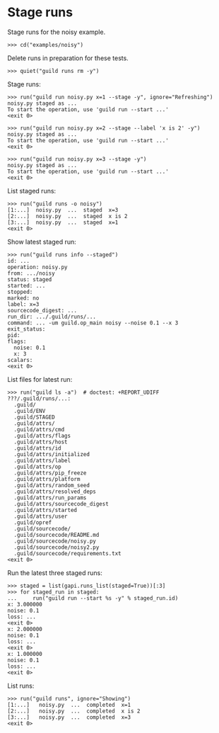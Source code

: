 # Stage runs

Stage runs for the noisy example.

    >>> cd("examples/noisy")

Delete runs in preparation for these tests.

    >>> quiet("guild runs rm -y")

Stage runs:

    >>> run("guild run noisy.py x=1 --stage -y", ignore="Refreshing")
    noisy.py staged as ...
    To start the operation, use 'guild run --start ...'
    <exit 0>

    >>> run("guild run noisy.py x=2 --stage --label 'x is 2' -y")
    noisy.py staged as ...
    To start the operation, use 'guild run --start ...'
    <exit 0>

    >>> run("guild run noisy.py x=3 --stage -y")
    noisy.py staged as ...
    To start the operation, use 'guild run --start ...'
    <exit 0>

List staged runs:

    >>> run("guild runs -o noisy")
    [1:...]  noisy.py  ...  staged  x=3
    [2:...]  noisy.py  ...  staged  x is 2
    [3:...]  noisy.py  ...  staged  x=1
    <exit 0>

Show latest staged run:

    >>> run("guild runs info --staged")
    id: ...
    operation: noisy.py
    from: .../noisy
    status: staged
    started: ...
    stopped:
    marked: no
    label: x=3
    sourcecode_digest: ...
    run_dir: .../.guild/runs/...
    command: ... -um guild.op_main noisy --noise 0.1 --x 3
    exit_status:
    pid:
    flags:
      noise: 0.1
      x: 3
    scalars:
    <exit 0>

List files for latest run:

    >>> run("guild ls -a")  # doctest: +REPORT_UDIFF
    ???/.guild/runs/...:
      .guild/
      .guild/ENV
      .guild/STAGED
      .guild/attrs/
      .guild/attrs/cmd
      .guild/attrs/flags
      .guild/attrs/host
      .guild/attrs/id
      .guild/attrs/initialized
      .guild/attrs/label
      .guild/attrs/op
      .guild/attrs/pip_freeze
      .guild/attrs/platform
      .guild/attrs/random_seed
      .guild/attrs/resolved_deps
      .guild/attrs/run_params
      .guild/attrs/sourcecode_digest
      .guild/attrs/started
      .guild/attrs/user
      .guild/opref
      .guild/sourcecode/
      .guild/sourcecode/README.md
      .guild/sourcecode/noisy.py
      .guild/sourcecode/noisy2.py
      .guild/sourcecode/requirements.txt
    <exit 0>

Run the latest three staged runs:

    >>> staged = list(gapi.runs_list(staged=True))[:3]
    >>> for staged_run in staged:
    ...     run("guild run --start %s -y" % staged_run.id)
    x: 3.000000
    noise: 0.1
    loss: ...
    <exit 0>
    x: 2.000000
    noise: 0.1
    loss: ...
    <exit 0>
    x: 1.000000
    noise: 0.1
    loss: ...
    <exit 0>

List runs:

    >>> run("guild runs", ignore="Showing")
    [1:...]   noisy.py  ...  completed  x=1
    [2:...]   noisy.py  ...  completed  x is 2
    [3:...]   noisy.py  ...  completed  x=3
    <exit 0>
